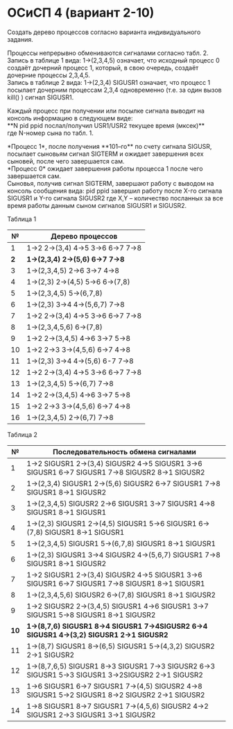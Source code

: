# ОСиСП 4 (вариант 2-10)
Создать дерево процессов согласно варианта индивидуального задания. 

Процессы непрерывно обмениваются сигналами согласно табл. 2.<br/>
Запись в таблице 1 вида:  1->(2,3,4,5) означает,
что исходный процесс 0 создаёт дочерний процесс 1,
который, в свою очередь, создаёт дочерние процессы 2,3,4,5.<br />
Запись в таблице 2 вида:  1->(2,3,4) SIGUSR1 означает, что процесс 1 посылает  дочерним процессам  2,3,4 одновременно (т.е. за один вызов kill() ) сигнал SIGUSR1.<br />
<p>Каждый процесс при получении или посылке сигнала выводит на консоль информацию в следующем виде:<br />
**N pid    ppid   послал/получил  USR1/USR2 текущее время (мксек)**<br />
где N-номер сына по табл. 1.<p/>
<p>*Процесс 1*, после получения  **101–го** по счету сигнала SIGUSR,  посылает сыновьям сигнал SIGTERM и ожидает
завершения всех сыновей, после чего завершается сам.<br />
*Процесс 0* ожидает завершения работы процесса 1 после чего завершается сам.<br />
Сыновья, получив сигнал SIGTERM, завершают работу с выводом на консоль сообщения вида:
pid    ppid   завершил работу после X-го сигнала SIGUSR1 и Y-го сигнала SIGUSR2
где X,Y – количество посланных за все время работы данным сыном сигналов SIGUSR1 и SIGUSR2.

Таблица 1

№	| Дерево процессов
------------ | -------------
1	| 1->2  2->(3,4)  4->5  3->6  6->7  7->8
**2**	| **1->(2,3,4)   2->(5,6)   6->7  7->8**
3	| 1->(2,3,4,5)   2->6   3->7  4->8
4	| 1->(2,3)   2->(4,5)   5->6    6->(7,8)  
5	| 1->(2,3,4,5)   5->(6,7,8)
6	| 1->(2,3)   3->4   4->(5,6,7)   7->8  
7	| 1->2   2->(3,4)   4->5    3->6  6->7  7->8
8	| 1->(2,3,4,5,6)   6->(7,8)   
9	| 1->2   2->(3,4,5)   4->6    3->7  5->8
10	| 1->2   2->3   3->(4,5,6)    6->7  4->8
11	| 1->(2,3)   3->4   4->(5,6) 6-7   7->8  
12	| 1->2   2->(3,4)   4->5    3->6  6->7  7->8
13	| 1->(2,3,4,5) 5->(6,7)   7->8   
14	| 1->2   2->(3,4,5)   4->6    3->7  5->8
15	| 1->2   2->3   3->(4,5,6)    6->7  4->8
16	| 1->(2,3,4,5)   2->(6,7)   7->8


Таблица 2

№ |	Последовательность обмена сигналами
------------ | -------------
1 |	1->2 SIGUSR1   2->(3,4) SIGUSR2   4->5 SIGUSR1 3->6 SIGUSR1  6->7 SIGUSR1  7->8 SIGUSR2   8->1 SIGUSR2
2 | 1->(2,3,4) SIGUSR1   2->(5,6) SIGUSR2   6->7 SIGUSR1  7->8 SIGUSR1  8->1 SIGUSR2
3 |	1->(2,3,4,5) SIGUSR2  2->6 SIGUSR1   3->7 SIGUSR1  4->8 SIGUSR1  8->1 SIGUSR1
4 |	1->(2,3) SIGUSR1   2->(4,5) SIGUSR1   5->6 SIGUSR1 6->(7,8) SIGUSR1   8->1 SIGUSR1 
5	| 1->(2,3,4,5) SIGUSR1   5->(6,7,8) SIGUSR1 8->1 SIGUSR1
6	| 1->(2,3) SIGUSR1   3->4 SIGUSR2   4->(5,6,7) SIGUSR1 7->8 SIGUSR1   8->1 SIGUSR2
7	| 1->2 SIGUSR1   2->(3,4) SIGUSR2   4->5 SIGUSR1 3->6 SIGUSR1  6->7 SIGUSR1  7->8 SIGUSR1  8->1 SIGUSR1
8	| 1->(2,3,4,5,6) SIGUSR2   6->(7,8) SIGUSR1   8->1 SIGUSR2
9	| 1->2 SIGUSR2   2->(3,4,5) SIGUSR1   4->6 SIGUSR1 3->7 SIGUSR1  5->8 SIGUSR1 8->1 SIGUSR2
**10** | **1->(8,7,6) SIGUSR1   8->4 SIGUSR1  7->4SIGUSR2 6->4 SIGUSR1  4->(3,2) SIGUSR1 2->1 SIGUSR2**
11 |	1->(8,7) SIGUSR1   8->(6,5) SIGUSR1  5->(4,3,2) SIGUSR2 2->1 SIGUSR2
12	| 1->(8,7,6,5) SIGUSR1   8->3 SIGUSR1  7->3 SIGUSR2 6->3 SIGUSR1  5->3 SIGUSR1 3->2SIGUSR2 2->1 SIGUSR2
13	| 1->6 SIGUSR1   6->7 SIGUSR1  7->(4,5) SIGUSR2 4->8 SIGUSR1  5->2 SIGUSR1 8->2 SIGUSR2 2->1 SIGUSR2
14	| 1->8 SIGUSR1   8->7 SIGUSR1  7->(4,5,6) SIGUSR2 4->2 SIGUSR1  2->3 SIGUSR1 3->1 SIGUSR2
